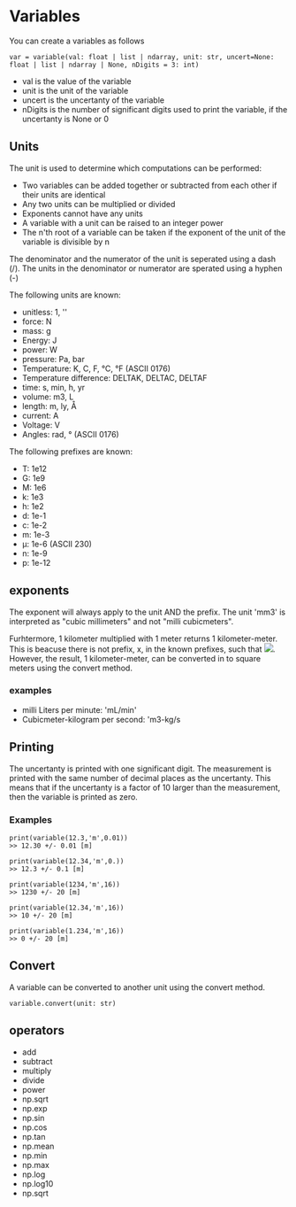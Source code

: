 
# Variables

You can create a variables as follows

```
var = variable(val: float | list | ndarray, unit: str, uncert=None: float | list | ndarray | None, nDigits = 3: int)
```

 - val is the value of the variable
 - unit is the unit of the variable
 - uncert is the uncertanty of the variable
 - nDigits is the number of significant digits used to print the variable, if the uncertanty is None or 0

## Units
The unit is used to determine which computations can be performed:
 - Two variables can be added together or subtracted from each other if their units are identical
 - Any two units can be multiplied or divided
 - Exponents cannot have any units
 - A variable with a unit can be raised to an integer power
 - The n'th root of a variable can be taken if the exponent of the unit of the variable is divisible by n

The denominator and the numerator of the unit is seperated using a dash (/).
The units in the denominator or numerator are sperated using a hyphen (-)


The following units are known:
 - unitless: 1, ''
 - force: N
 - mass: g
 - Energy: J
 - power: W
 - pressure: Pa, bar
 - Temperature: K, C, F, °C, °F (ASCII 0176)
 - Temperature difference: DELTAK, DELTAC, DELTAF
 - time: s, min, h, yr
 - volume: m3, L
 - length: m, ly, Å
 - current: A
 - Voltage: V
 - Angles: rad, ° (ASCII 0176)


The following prefixes are known:
 - T: 1e12
 - G: 1e9
 - M: 1e6
 - k: 1e3
 - h: 1e2
 - d: 1e-1
 - c: 1e-2
 - m: 1e-3
 - µ: 1e-6 (ASCII 230)
 - n: 1e-9
 - p: 1e-12

## exponents
The exponent will always apply to the unit AND the prefix. The unit 'mm3' is interpreted as "cubic millimeters" and not "milli cubicmeters". 

Furhtermore, 1 kilometer multiplied with 1 meter returns 1 kilometer-meter. This is beacuse there is not prefix, x, in the known prefixes, such that 
<img src="https://render.githubusercontent.com/render/math?math=\left(xm\right)^2 \quad \rightarrow \quad x^2 = 1000 \quad \rightarrow \quad x = 31.62">. However, the result, 1 kilometer-meter, can be converted in to square meters using the convert method.


### examples
 - milli Liters per minute:               'mL/min'
 - Cubicmeter-kilogram per second:  'm3-kg/s


## Printing
The uncertanty is printed with one significant digit. The measurement is printed with the same number of decimal places as the uncertanty. This means that if the uncertanty is a factor of 10 larger than the measurement, then the variable is printed as zero.

### Examples
```
print(variable(12.3,'m',0.01))
>> 12.30 +/- 0.01 [m]

print(variable(12.34,'m',0.))
>> 12.3 +/- 0.1 [m]

print(variable(1234,'m',16))
>> 1230 +/- 20 [m]

print(variable(12.34,'m',16))
>> 10 +/- 20 [m]

print(variable(1.234,'m',16))
>> 0 +/- 20 [m]
```


## Convert
A variable can be converted to another unit using the convert method.

```
variable.convert(unit: str)
```



## operators
 - add
 - subtract
 - multiply
 - divide
 - power
 - np.sqrt
 - np.exp
 - np.sin
 - np.cos
 - np.tan
 - np.mean
 - np.min
 - np.max
 - np.log
 - np.log10
 - np.sqrt


